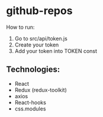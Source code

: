 # github-repos

How to run:

1. Go to src/api/token.js
2. Create your token
3. Add your token into TOKEN const

## Technologies:

- React
- Redux (redux-toolkit)
- axios
- React-hooks
- css.modules

